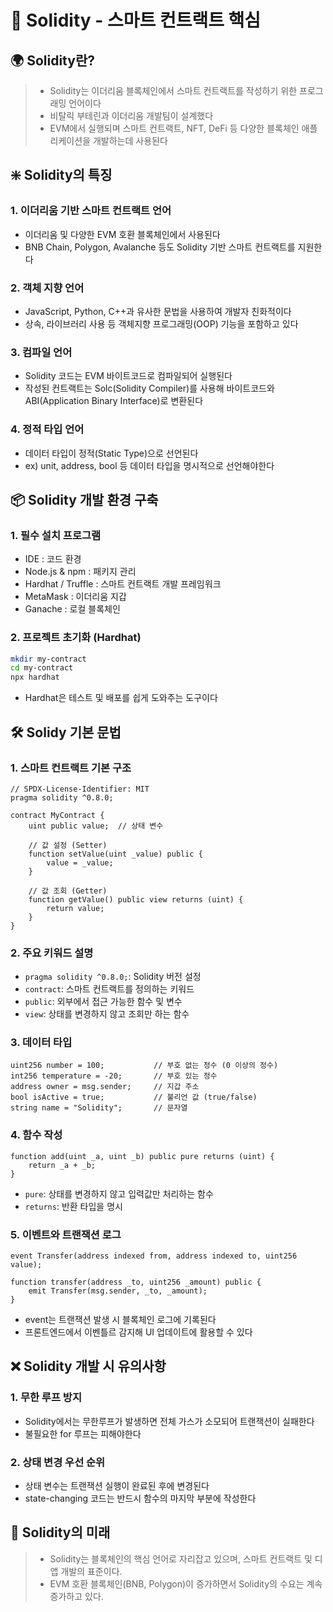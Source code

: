 # 🚀 Solidity - 스마트 컨트랙트 핵심

## 🌍 Solidity란?
> - Solidity는 이더리움 블록체인에서 스마트 컨트랙트를 작성하기 위한 프로그래밍 언어이다
> - 비탈릭 부테린과 이더리움 개발팀이 설계했다
> - EVM에서 실행되며 스마트 컨트랙트, NFT, DeFi 등 다양한 블록체인 애플리케이션을 개발하는데 사용된다

## ❇️ Solidity의 특징
### 1. 이더리움 기반 스마트 컨트랙트 언어
- 이더리움 및 다양한 EVM 호환 블록체인에서 사용된다
- BNB Chain, Polygon, Avalanche 등도 Solidity 기반 스마트 컨트랙트를 지원한다

### 2. 객체 지향 언어
- JavaScript, Python, C++과 유사한 문법을 사용하여 개발자 친화적이다
- 상속, 라이브러리 사용 등 객체지향 프로그래밍(OOP) 기능을 포함하고 있다

### 3. 컴파일 언어
- Solidity 코드는 EVM 바이트코드로 컴파일되어 실행된다
- 작성된 컨트랙트는 Solc(Solidity Compiler)를 사용해 바이트코드와 ABI(Application Binary Interface)로 변환된다

### 4. 정적 타입 언어
- 데이터 타입이 정적(Static Type)으로 선언된다
- ex) unit, address, bool 등 데이터 타입을 명시적으로 선언해야한다

## 📦 Solidity 개발 환경 구축
### 1. 필수 설치 프로그램
- IDE : 코드 환경
- Node.js & npm : 패키지 관리
- Hardhat / Truffle : 스마트 컨트랙트 개발 프레임워크
- MetaMask : 이더리움 지갑
- Ganache : 로컬 블록체인

### 2. 프로젝트 초기화 (Hardhat)
```bash
mkdir my-contract
cd my-contract
npx hardhat
```
- Hardhat은 테스트 및 배포를 쉽게 도와주는 도구이다

## 🛠️ Solidy 기본 문법
### 1. 스마트 컨트랙트 기본 구조
```solidity
// SPDX-License-Identifier: MIT
pragma solidity ^0.8.0;

contract MyContract {
    uint public value;  // 상태 변수

    // 값 설정 (Setter)
    function setValue(uint _value) public {
        value = _value;
    }

    // 값 조회 (Getter)
    function getValue() public view returns (uint) {
        return value;
    }
}
```

### 2. 주요 키워드 설명
- `pragma solidity ^0.8.0;`: Solidity 버전 설정
- `contract`: 스마트 컨트랙트를 정의하는 키워드
- `public`: 외부에서 접근 가능한 함수 및 변수
- `view`: 상태를 변경하지 않고 조회만 하는 함수

### 3. 데이터 타입
```solidity
uint256 number = 100;           // 부호 없는 정수 (0 이상의 정수)
int256 temperature = -20;       // 부호 있는 정수
address owner = msg.sender;     // 지갑 주소
bool isActive = true;           // 불리언 값 (true/false)
string name = "Solidity";       // 문자열
```

### 4. 함수 작성
```solidity
function add(uint _a, uint _b) public pure returns (uint) {
    return _a + _b;
}
```
- `pure`: 상태를 변경하지 않고 입력값만 처리하는 함수
- `returns`: 반환 타입을 명시 

### 5. 이벤트와 트랜잭션 로그
```solidity
event Transfer(address indexed from, address indexed to, uint256 value);

function transfer(address _to, uint256 _amount) public {
    emit Transfer(msg.sender, _to, _amount);
}
```
- event는 트랜잭션 발생 시 블록체인 로그에 기록된다
- 프론트엔드에서 이벤틀르 감지해 UI 업데이트에 활용할 수 있다

## ❌ Solidity 개발 시 유의사항
### 1. 무한 루프 방지
- Solidity에서는 무한루프가 발생하면 전체 가스가 소모되어 트랜잭션이 실패한다
- 불필요한 for 루프는 피해야한다

### 2. 상태 변경 우선 순위
- 상태 변수는 트랜잭션 실행이 완료된 후에 변경된다
- state-changing 코드는 반드시 함수의 마지막 부분에 작성한다

##  📌 Solidity의 미래
> - Solidity는 블록체인의 핵심 언어로 자리잡고 있으며, 스마트 컨트랙트 및 디앱 개발의 표준이다.
> - EVM 호환 블록체인(BNB, Polygon)이 증가하면서 Solidity의 수요는 계속 증가하고 있다. 